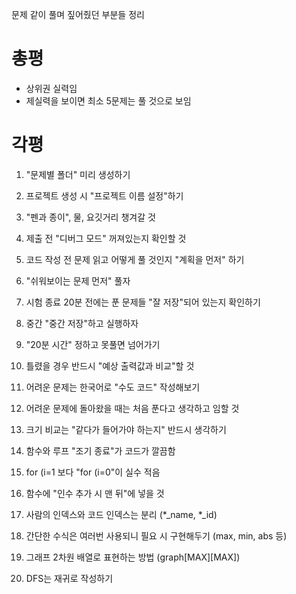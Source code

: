 문제 같이 풀며 짚어줬던 부분들 정리

# 총평
- 상위권 실력임
- 제실력을 보이면 최소 5문제는 풀 것으로 보임

# 각평
1. "문제별 폴더" 미리 생성하기
2. 프로젝트 생성 시 "프로젝트 이름 설정"하기
3. "펜과 종이", 물, 요깃거리 챙겨갈 것
4. 제출 전 "디버그 모드" 꺼져있는지 확인할 것

5. 코드 작성 전 문제 읽고 어떻게 풀 것인지 "계획을 먼저" 하기
6. "쉬워보이는 문제 먼저" 풀자
7. 시험 종료 20분 전에는 푼 문제들 "잘 저장"되어 있는지 확인하기

8. 중간 "중간 저장"하고 실행하자
9. "20분 시간" 정하고 못풀면 넘어가기
10. 틀렸을 경우 반드시 "예상 출력값과 비교"할 것
11. 어려운 문제는 한국어로 "수도 코드" 작성해보기
12. 어려운 문제에 돌아왔을 때는 처음 푼다고 생각하고 임할 것

13. 크기 비교는 "같다가 들어가야 하는지" 반드시 생각하기
14. 함수와 루프 "조기 종료"가 코드가 깔끔함
15. for (i=1 보다 "for (i=0"이 실수 적음
16. 함수에 "인수 추가 시 맨 뒤"에 넣을 것
17. 사람의 인덱스와 코드 인덱스는 분리 (*_name, *_id)

18. 간단한 수식은 여러번 사용되니 필요 시 구현해두기 (max, min, abs 등)
19. 그래프 2차원 배열로 표현하는 방법 (graph[MAX][MAX])
20. DFS는 재귀로 작성하기
